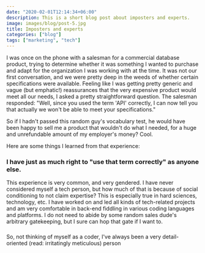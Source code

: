 ```yaml
---
date: "2020-02-01T12:14:34+06:00"
description: This is a short blog post about imposters and experts.
image: images/blog/post-5.jpg
title: Imposters and experts
categories: ["blog"]
tags: ["marketing", "tech"]
---
```


I was once on the phone with a salesman for a commercial database product, trying to determine whether it was something I wanted to purchase and adapt for the organization I was working with at the time. It was not our first conversation, and we were pretty deep in the weeds of whether certain specifications were available. Feeling like I was getting pretty generic and vague (but emphatic!) reassurances that the very expensive product would meet all our needs, I asked a pretty straightforward question. The salesman responded: "Well, since you used the term 'API' correctly, I can now tell you that actually we won't be able to meet your specifications." 

So if I hadn't passed this random guy's vocabulary test, he would have been happy to sell me a product that wouldn't do what I needed, for a huge and unrefundable amount of my employer's money? Cool.

Here are some things I learned from that experience:

### I have just as much right to "use that term correctly" as anyone else.

This experience is very common, and very gendered. I have never considered myself a tech person, but how much of that is because of social conditioning to not claim expertise? This is especially true in hard sciences, technology, etc. I have worked on and led all kinds of tech-related projects and am very comfortable in back-end fiddling in various coding languages and platforms. I do not need to abide by some random sales dude's arbitrary gatekeeping, but I sure can hop that gate if I want to.

### 


So, not thinking of myself as a coder, I've always been a very detail-oriented (read: irritatingly meticulous) person

